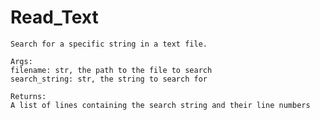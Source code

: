 # Read_Text
    Search for a specific string in a text file.
    
    Args:
    filename: str, the path to the file to search
    search_string: str, the string to search for
    
    Returns:
    A list of lines containing the search string and their line numbers
  
